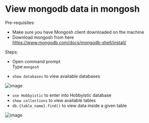 <h1>View mongodb data in mongosh</h1>

Pre-requisites:

- Make sure you have Mongosh client downloaded on the machine
- Download mongosh from here https://www.mongodb.com/docs/mongodb-shell/install/

Steps: 

- Open command prompt
<br>Type `mongosh`</br>

- `show databases` to view available databases

![image](https://user-images.githubusercontent.com/43282559/200196893-2215067b-401f-4a61-9496-12065c0f1eaf.png)

- `use Hobbyistic` to enter into Hobbyistic database
- `show collections` to view available tables
- `db.{table_name}.find()` to view data inside a given table 

![image](https://user-images.githubusercontent.com/43282559/200197071-77216d8c-045d-40f9-abc2-1c00c03104c2.png)





